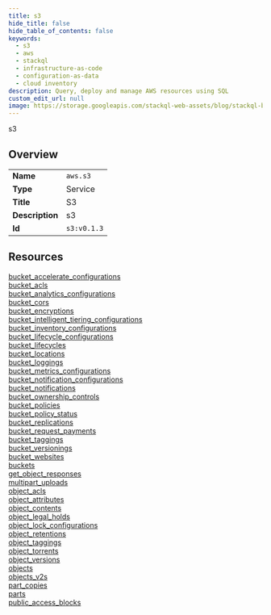 ```yaml
---
title: s3
hide_title: false
hide_table_of_contents: false
keywords:
  - s3
  - aws
  - stackql
  - infrastructure-as-code
  - configuration-as-data
  - cloud inventory
description: Query, deploy and manage AWS resources using SQL
custom_edit_url: null
image: https://storage.googleapis.com/stackql-web-assets/blog/stackql-blog-post-featured-image.png
---
```

s3  
    

## Overview
<table><tbody>
<tr><td><b>Name</b></td><td><code>aws.s3</code></td></tr>
<tr><td><b>Type</b></td><td>Service</td></tr>
<tr><td><b>Title</b></td><td>S3</td></tr>
<tr><td><b>Description</b></td><td>s3</td></tr>
<tr><td><b>Id</b></td><td><code>s3:v0.1.3</code></td></tr>
</tbody></table>

## Resources
<div class="row">
<div class="providerDocColumn">
<a href="/providers/aws/s3/bucket_accelerate_configurations/">bucket_accelerate_configurations</a><br />
<a href="/providers/aws/s3/bucket_acls/">bucket_acls</a><br />
<a href="/providers/aws/s3/bucket_analytics_configurations/">bucket_analytics_configurations</a><br />
<a href="/providers/aws/s3/bucket_cors/">bucket_cors</a><br />
<a href="/providers/aws/s3/bucket_encryptions/">bucket_encryptions</a><br />
<a href="/providers/aws/s3/bucket_intelligent_tiering_configurations/">bucket_intelligent_tiering_configurations</a><br />
<a href="/providers/aws/s3/bucket_inventory_configurations/">bucket_inventory_configurations</a><br />
<a href="/providers/aws/s3/bucket_lifecycle_configurations/">bucket_lifecycle_configurations</a><br />
<a href="/providers/aws/s3/bucket_lifecycles/">bucket_lifecycles</a><br />
<a href="/providers/aws/s3/bucket_locations/">bucket_locations</a><br />
<a href="/providers/aws/s3/bucket_loggings/">bucket_loggings</a><br />
<a href="/providers/aws/s3/bucket_metrics_configurations/">bucket_metrics_configurations</a><br />
<a href="/providers/aws/s3/bucket_notification_configurations/">bucket_notification_configurations</a><br />
<a href="/providers/aws/s3/bucket_notifications/">bucket_notifications</a><br />
<a href="/providers/aws/s3/bucket_ownership_controls/">bucket_ownership_controls</a><br />
<a href="/providers/aws/s3/bucket_policies/">bucket_policies</a><br />
<a href="/providers/aws/s3/bucket_policy_status/">bucket_policy_status</a><br />
<a href="/providers/aws/s3/bucket_replications/">bucket_replications</a><br />
<a href="/providers/aws/s3/bucket_request_payments/">bucket_request_payments</a><br />
<a href="/providers/aws/s3/bucket_taggings/">bucket_taggings</a><br />
</div>
<div class="providerDocColumn">
<a href="/providers/aws/s3/bucket_versionings/">bucket_versionings</a><br />
<a href="/providers/aws/s3/bucket_websites/">bucket_websites</a><br />
<a href="/providers/aws/s3/buckets/">buckets</a><br />
<a href="/providers/aws/s3/get_object_responses/">get_object_responses</a><br />
<a href="/providers/aws/s3/multipart_uploads/">multipart_uploads</a><br />
<a href="/providers/aws/s3/object_acls/">object_acls</a><br />
<a href="/providers/aws/s3/object_attributes/">object_attributes</a><br />
<a href="/providers/aws/s3/object_contents/">object_contents</a><br />
<a href="/providers/aws/s3/object_legal_holds/">object_legal_holds</a><br />
<a href="/providers/aws/s3/object_lock_configurations/">object_lock_configurations</a><br />
<a href="/providers/aws/s3/object_retentions/">object_retentions</a><br />
<a href="/providers/aws/s3/object_taggings/">object_taggings</a><br />
<a href="/providers/aws/s3/object_torrents/">object_torrents</a><br />
<a href="/providers/aws/s3/object_versions/">object_versions</a><br />
<a href="/providers/aws/s3/objects/">objects</a><br />
<a href="/providers/aws/s3/objects_v2s/">objects_v2s</a><br />
<a href="/providers/aws/s3/part_copies/">part_copies</a><br />
<a href="/providers/aws/s3/parts/">parts</a><br />
<a href="/providers/aws/s3/public_access_blocks/">public_access_blocks</a><br />
</div>
</div>
